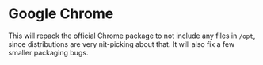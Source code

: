 Google Chrome
=============

This will repack the official Chrome package to not include any files in `/opt`, since
distributions are very nit-picking about that. It will also fix a few smaller packaging bugs.
